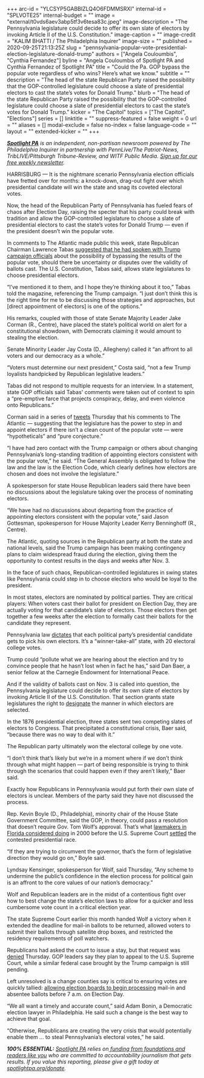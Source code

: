 +++
arc-id = "YLCSYP5GABBIZLQ4O6FDMMSRXI"
internal-id = "SPLVOTE25"
internal-budget = ""
image = "external/t0vds6aev3abp5tf3v6tesa83c.jpeg"
image-description = "The Pennsylvania legislature could decide to offer its own slate of electors by invoking Article II of the U.S. Constitution."
image-caption = ""
image-credit = "KALIM BHATTI / The Philadelphia Inquirer"
image-size = ""
published = 2020-09-25T21:13:25Z
slug = "pennsylvania-popular-vote-presidential-election-legislature-donald-trump"
authors = ["Angela Couloumbis", "Cynthia Fernandez"]
byline = "Angela Couloumbis of Spotlight PA and Cynthia Fernandez of Spotlight PA"
title = "Could the Pa. GOP bypass the popular vote regardless of who wins? Here’s what we know."
subtitle = ""
description = "The head of the state Republican Party raised the possibility that the GOP-controlled legislature could choose a slate of presidential electors to cast the state’s votes for Donald Trump."
blurb = "The head of the state Republican Party raised the possibility that the GOP-controlled legislature could choose a slate of presidential electors to cast the state’s votes for Donald Trump."
kicker = "The Capitol"
topics = ["The Capitol", "Elections"]
series = []
linktitle = ""
suppress-featured = false
weight = 0
url = ""
aliases = []
modal-exclude = false
no-index = false
language-code = ""
layout = ""
extended-kicker = ""
+++

<a href="https://www.spotlightpa.org/"><i><b>Spotlight PA</b></i></a><i> is an independent, non-partisan newsroom powered by The Philadelphia Inquirer in partnership with PennLive/The Patriot-News, TribLIVE/Pittsburgh Tribune-Review, and WITF Public Media. </i><a href="https://www.spotlightpa.org/newsletters"><i>Sign up for our free weekly newsletter</i></a><i>.</i>

HARRISBURG — It is the nightmare scenario Pennsylvania election officials have fretted over for months: a knock-down, drag-out fight over which presidential candidate will win the state and snag its coveted electoral votes.

Now, the head of the Republican Party of Pennsylvania has fueled fears of chaos after Election Day, raising the specter that his party could break with tradition and allow the GOP-controlled legislature to choose a slate of presidential electors to cast the state’s votes for Donald Trump — even if the president doesn’t win the popular vote.

In comments to The Atlantic made public this week, state Republican Chairman Lawrence Tabas <a href="https://www.theatlantic.com/magazine/archive/2020/11/what-if-trump-refuses-concede/616424/">suggested that he had spoken with Trump campaign officials</a> about the possibility of bypassing the results of the popular vote, should there be uncertainty or disputes over the validity of ballots cast. The U.S. Constitution, Tabas said, allows state legislatures to choose presidential electors.

“I’ve mentioned it to them, and I hope they’re thinking about it too,” Tabas told the magazine, referencing the Trump campaign. “I just don’t think this is the right time for me to be discussing those strategies and approaches, but [direct appointment of electors] is one of the options.”

His remarks, coupled with those of state Senate Majority Leader Jake Corman (R., Centre), have placed the state’s political world on alert for a constitutional showdown, with Democrats claiming it would amount to stealing the election.

Senate Minority Leader Jay Costa (D., Allegheny) called it “an affront to all voters and our democracy as a whole.”

“Voters must determine our next president,” Costa said, “not a few Trump loyalists handpicked by Republican legislative leaders.”

<script src="https://www.spotlightpa.org/embed.js" async></script><div data-spl-embed-version="1" data-spl-src="https://www.spotlightpa.org/embeds/donate/?teaser_text=Spotlight%20PA%20provides%20essential%2C%20public-service%20journalism%20thanks%20to%20readers%20like%20you.%20Help%20us%20continue%20that%20work."></div>

Tabas did not respond to multiple requests for an interview. In a statement, state GOP officials said Tabas' comments were taken out of context to spin a “pre-emptive farce that projects conspiracy, delay, and even violence onto Republicans.”

Corman said in a series of <a href="https://twitter.com/jakecorman/status/1309276095984939010?s=21">tweets</a> Thursday that his comments to The Atlantic — suggesting that the legislature has the power to step in and appoint electors if there isn’t a clean count of the popular vote — were “hypotheticals” and “pure conjecture.”

“I have had zero contact with the Trump campaign or others about changing Pennsylvania’s long-standing tradition of appointing electors consistent with the popular vote,” he said. “The General Assembly is obligated to follow the law and the law is the Election Code, which clearly defines how electors are chosen and does not involve the legislature.”

A spokesperson for state House Republican leaders said there have been no discussions about the legislature taking over the process of nominating electors.

“We have had no discussions about departing from the practice of appointing electors consistent with the popular vote,” said Jason Gottesman, spokesperson for House Majority Leader Kerry Benninghoff (R., Centre).

The Atlantic, quoting sources in the Republican party at both the state and national levels, said the Trump campaign has been making contingency plans to claim widespread fraud during the election, giving them the opportunity to contest results in the days and weeks after Nov. 3.

In the face of such chaos, Republican-controlled legislatures in swing states like Pennsylvania could step in to choose electors who would be loyal to the president.

In most states, electors are nominated by political parties. They are critical players: When voters cast their ballot for president on Election Day, they are actually voting for that candidate’s slate of electors. Those electors then get together a few weeks after the election to formally cast their ballots for the candidate they represent. 

Pennsylvania law <a href="https://govt.westlaw.com/pac/Document/NE7FF6540343011DA8A989F4EECDB8638?transitionType=Default&contextData=(sc.Default)">dictates</a> that each political party’s presidential candidate gets to pick his own electors. It’s a “winner-take-all” state, with 20 electoral college votes.

Trump could “pollute what we are hearing about the election and try to convince people that he hasn’t lost when in fact he has,” said Dan Baer, a senior fellow at the Carnegie Endowment for International Peace.

And if the validity of ballots cast on Nov. 3 is called into question, the Pennsylvania legislature could decide to offer its own slate of electors by invoking Article II of the U.S. Constitution. That section grants state legislatures the right to <a href="https://constitutioncenter.org/interactive-constitution/interpretation/article-ii/clauses/350" target=_blank>designate</a> the manner in which electors are selected.

In the 1876 presidential election, three states sent two competing slates of electors to Congress. That precipitated a constitutional crisis, Baer said, “because there was no way to deal with it.”

The Republican party ultimately won the electoral college by one vote.

“I don’t think that’s likely but we’re in a moment where if we don’t think through what might happen — part of being responsible is trying to think through the scenarios that could happen even if they aren’t likely,” Baer said.

Exactly how Republicans in Pennsylvania would put forth their own slate of electors is unclear. Members of the party said they have not discussed the process.

Rep. Kevin Boyle (D., Philadelphia), minority chair of the House State Government Committee, said the GOP, in theory, could pass a resolution that doesn’t require Gov. Tom Wolf’s approval. That’s what <a href="https://www.nytimes.com/2000/12/12/us/contesting-vote-legislature-committees-approve-resolutions-allowing-florida.html" target="_blank">lawmakers in Florida considered doing</a> in 2000 before the U.S. Supreme Court <a href="https://constitutioncenter.org/blog/on-this-day-bush-v-gore-anniversary" target="_blank">settled</a> the contested presidential race.

“If they are trying to circumvent the governor, that’s the form of legislative direction they would go on,” Boyle said.

<script src="https://www.spotlightpa.org/embed.js" async></script><div data-spl-embed-version="1" data-spl-src="https://www.spotlightpa.org/embeds/newsletter/"></div>

Lyndsay Kensinger, spokesperson for Wolf, said Thursday, “Any scheme to undermine the public’s confidence in the election process for political gain is an affront to the core values of our nation’s democracy.”

Wolf and Republican leaders are in the midst of a contentious fight over how to best change the state’s election laws to allow for a quicker and less cumbersome vote count in a critical election year.

The state Supreme Court earlier this month handed Wolf a victory when it extended the deadline for mail-in ballots to be returned, allowed voters to submit their ballots through satellite drop boxes, and restricted the residency requirements of poll watchers.

Republicans had asked the court to issue a stay, but that request was <a href="http://web.archive.org/web/20201220214535/http://www.pacourts.us/assets/files/page-1305/file-10106.pdf">denied</a> Thursday. GOP leaders say they plan to appeal to the U.S. Supreme Court, while a similar federal case brought by the Trump campaign is still pending.

Left unresolved is a change counties say is critical to ensuring votes are quickly tallied: <a href="https://www.spotlightpa.org/news/2020/09/pa-election-november-supreme-court-mail-ballots-tom-wolf/">allowing election boards to begin processing</a> mail-in and absentee ballots before 7 a.m. on Election Day.

“We all want a timely and accurate count,” said Adam Bonin, a Democratic election lawyer in Philadelphia. He said such a change is the best way to achieve that goal.

“Otherwise, Republicans are creating the very crisis that would potentially enable them … to steal Pennsylvania’s electoral votes,” he said.

<i><b>100% ESSENTIAL:</b></i><i> </i><a href="https://www.spotlightpa.org/"><i>Spotlight PA</i></a><i> relies on</i><a href="https://www.spotlightpa.org/support"><i> funding from foundations and readers like you</i></a><i> who are committed to accountability journalism that gets results. If you value this reporting, please give a gift today at </i><a href="https://www.spotlightpa.org/donate"><i>spotlightpa.org/donate</i></a><i>.</i>
